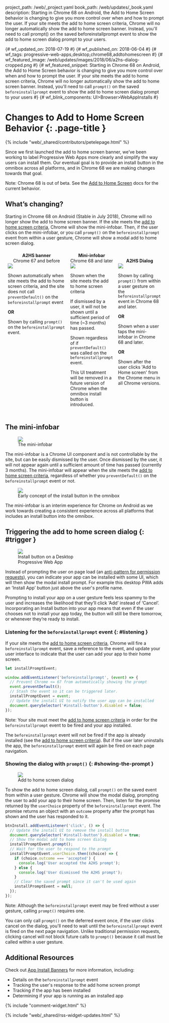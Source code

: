 project_path: /web/_project.yaml
book_path: /web/updates/_book.yaml
description: Starting in Chrome 68 on Android, the Add to Home Screen behavior is changing to give you more control over when and how to prompt the user. If your site meets the add to home screen criteria, Chrome will no longer automatically show the add to home screen banner. Instead, you'll need to call prompt() on the saved beforeinstallprompt event to show the add to home screen dialog prompt to your users.

{# wf_updated_on: 2018-07-19 #}
{# wf_published_on: 2018-06-04 #}
{# wf_tags: progressive-web-apps,desktop,chrome68,addtohomescreen #}
{# wf_featured_image: /web/updates/images/2018/06/a2hs-dialog-cropped.png #}
{# wf_featured_snippet: Starting in Chrome 68 on Android, the Add to Home Screen behavior is changing to give you more control over when and how to prompt the user. If your site meets the add to home screen criteria, Chrome will no longer automatically show the add to home screen banner. Instead, you'll need to call <code>prompt()</code> on the saved <code>beforeinstallprompt</code> event to show the add to home screen dialog prompt to your users #}
{# wf_blink_components: UI>Browser>WebAppInstalls #}

# Changes to Add to Home Screen Behavior {: .page-title }

{% include "web/_shared/contributors/petelepage.html" %}


Since we first launched the add to home screen banner, we’ve been working
to label Progressive Web Apps more clearly and simplify the way users can
install them. Our eventual goal is to provide an install button in the
omnibox across all platforms, and in Chrome 68 we are making changes towards
that goal.

Note: Chrome 68 is out of beta. See the
[Add to Home Screen](/web/fundamentals/app-install-banners/) docs for the
current behavior.


## What’s changing?

Starting in Chrome 68 on Android (Stable in July 2018), Chrome will no longer
show the add to home screen banner. If the site meets the
[add to home screen criteria](/web/fundamentals/app-install-banners/#criteria),
Chrome will show the mini-infobar. Then, if the user clicks on the
mini-infobar, or you call `prompt()` on the `beforeinstallprompt` event from
within a user gesture, Chrome will show a modal add to home screen dialog.

<style>
  .fb-item { padding: 8px; }
  .fb-title { text-align: center; }
  @media all and (min-width: 900px) {
    .fb-container { display: flex; }
  }
</style>

<div class="fb-container">
  <div class="fb-item">
    <div class="fb-title">
        <b>A2HS banner</b><br>
        Chrome 67 and before
    </div>
    <img src="/web/updates/images/2018/06/a2hs-banner-g.png" class="screenshot">
    <div class="fb-desc">
      <p>
        Shown automatically when site meets the add to home screen criteria,
        and the site does not call <code>preventDefault()</code> on the
        <code>beforeinstallprompt</code> event
      </p>
      <p><b>OR</b></p>
      <p>
        Shown by calling <code>prompt()</code> on the
        <code>beforeinstallprompt</code> event.
      </p>
    </div>
  </div>
  <div class="fb-item">
    <div class="fb-title">
      <b>Mini-infobar</b><br>
      Chrome 68 and later
    </div>
    <img src="/web/updates/images/2018/06/a2hs-infobar-g.png" class="screenshot">
    <div class="fb-desc">
      <p>Shown when the site meets the add to home screen criteria</p>
      <p>
        If dismissed by a user, it will not be shown until a sufficient
        period of time (~3 months) has passed.
      </p>
      <p>
        Shown regardless of if <code>preventDefault()</code> was called on
        the <code>beforeinstallprompt</code> event.
      </p>
      <p>
        This UI treatment will be removed in a future version of Chrome when
        the omnibox install button is introduced.
      </p>
    </div>
  </div>
  <div class="fb-item">
    <div class="fb-title">
      &nbsp;<br><b>A2HS Dialog</b>
    </div>
    <img src="/web/updates/images/2018/06/a2hs-dialog-g.png" class="screenshot">
    <div class="fb-desc">
      <p>
        Shown by calling <code>prompt()</code> from within a user gesture on
        the <code>beforeinstallprompt</code> event in Chrome 68 and later.
      </p>
      <p><b>OR</b></p>
      <p>Shown when a user taps the mini-infobar in Chrome 68 and later.</p>
      <p><b>OR</b></p>
      <p>
        Shown after the user clicks 'Add to Home screen' from the Chrome menu
        in all Chrome versions.
      </p>
    </div>
  </div>
</div>

<div class="clearfix"></div>

## The mini-infobar

<figure class="attempt-right">
  <img
      class="screenshot"
      src="/web/updates/images/2018/06/a2hs-infobar-cropped.png">
  <figcaption>
    The mini-infobar
  </figcaption>
</figure>

The mini-infobar is a Chrome UI component and is not controllable by the site,
but can be easily dismissed by the user. Once dismissed by the user, it will
not appear again until a sufficient amount of time has passed
(currently 3 months). The mini-infobar will appear when the site meets the
[add to home screen criteria](/web/fundamentals/app-install-banners/#criteria),
regardless of whether you `preventDefault()` on the `beforeinstallprompt` event
or not.


<div class="clearfix"></div>

<figure class="attempt-right">
  <img
      class="screenshot"
      src="/web/updates/images/2018/06/a2hs-omnibox-cropped.png" >
  <figcaption>
    Early concept of the install button in the omnibox
  </figcaption>
</figure>
The mini-infobar is an interim experience for Chrome on Android as we work
towards creating a consistent experience across all platforms that includes
an install button into the omnibox.

<div class="clearfix"></div>


## Triggering the add to home screen dialog {: #trigger }

<figure class="attempt-left" style="max-width: 200px">
  <img class="screenshot" src="/web/updates/images/2018/06/a2hs-spotify.png" >
  <figcaption>
    Install button on a Desktop Progressive Web App
  </figcaption>
</figure>

Instead of prompting the user on page load (an
[anti-pattern for permission requests](/web/fundamentals/native-hardware/user-location/#ask_permission_responsibly)),
you can indicate your app can be installed with some UI, which will then show
the modal install prompt. For example this desktop PWA adds an
‘Install App’ button just above the user's profile name.

Prompting to install your app on a user gesture feels less spammy to the user
and increases the likelihood that they’ll click ‘Add’ instead of ‘Cancel’.
Incorporating an Install button into your app means that even if the user
chooses not to install your app today, the button will still be there
tomorrow, or whenever they’re ready to install.

<div class="clearfix"></div>

### Listening for the `beforeinstallprompt` event {: #listening }
If your site meets the
[add to home screen criteria](/web/fundamentals/app-install-banners/#criteria),
Chrome will fire a `beforeinstallprompt` event, save a reference to the event,
and update your user interface to indicate that the user can add your app to
their home screen.

```javascript
let installPromptEvent;

window.addEventListener('beforeinstallprompt', (event) => {
  // Prevent Chrome <= 67 from automatically showing the prompt
  event.preventDefault();
  // Stash the event so it can be triggered later.
  installPromptEvent = event;
  // Update the install UI to notify the user app can be installed
  document.querySelector('#install-button').disabled = false;
});
```

Note: Your site must meet the
[add to home screen criteria](/web/fundamentals/app-install-banners/#criteria)
in order for the `beforeinstallprompt` event to be fired and your app installed.

The `beforeinstallprompt` event will not be fired if the app is already
installed (see the
[add to home screen criteria](/web/fundamentals/app-install-banners/#criteria)).
But if the user later uninstalls the app, the `beforeinstallprompt` event will
again be fired on each page navigation.

### Showing the dialog with `prompt()` {: #showing-the-prompt }

<figure class="attempt-right">
  <img
      class="screenshot"
      src="/web/updates/images/2018/06/a2hs-dialog-cropped.png">
  <figcaption>
    Add to home screen dialog
  </figcaption>
</figure>

To show the add to home screen dialog, call `prompt()` on the saved event from
within a user gesture. Chrome will show the modal dialog, prompting the user
to add your app to their home screen. Then, listen for the promise returned by
the `userChoice` property of the `beforeinstallprompt` event. The promise
returns an object with an `outcome` property after the prompt has shown and
the user has responded to it.

<div class="clearfix"></div>

```javascript
btnInstall.addEventListener('click', () => {
  // Update the install UI to remove the install button
  document.querySelector('#install-button').disabled = true;
  // Show the modal add to home screen dialog
  installPromptEvent.prompt();
  // Wait for the user to respond to the prompt
  installPromptEvent.userChoice.then((choice) => {
    if (choice.outcome === 'accepted') {
      console.log('User accepted the A2HS prompt');
    } else {
      console.log('User dismissed the A2HS prompt');
    }
    // Clear the saved prompt since it can't be used again
    installPromptEvent = null;
  });
});
```

Note: Although the `beforeinstallprompt` event may be fired without a user
gesture, calling `prompt()` requires one.

You can only call `prompt()` on the deferred event once, if the user clicks
cancel on the dialog, you'll need to wait until the `beforeinstallprompt`
event is fired on the next page navigation. Unlike traditional permission
requests, clicking cancel will not block future calls to `prompt()` because
it call must be called within a user gesture.

## Additional Resources

Check out [App Install Banners](/web/fundamentals/app-install-banners/)
for more information, including:

* Details on the `beforeinstallprompt` event
* Tracking the user's response to the add home screen prompt
* Tracking if the app has been installed
* Determining if your app is running as an installed app

{% include "comment-widget.html" %}

{% include "web/_shared/rss-widget-updates.html" %}
